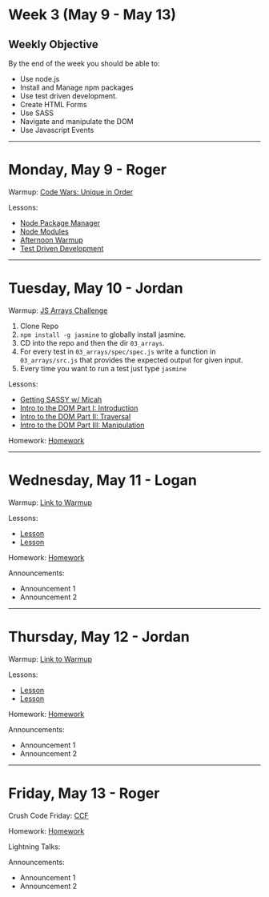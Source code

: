 # Week 3 (May 9 - May 13)
## Weekly Objective

By the end of the week you should be able to:

- Use node.js
- Install and Manage npm packages
- Use test driven development.
- Create HTML Forms
- Use SASS
- Navigate and manipulate the DOM
- Use Javascript Events

---

# Monday, May 9 - Roger

Warmup: [Code Wars: Unique in Order](http://www.codewars.com/kata/unique-in-order)

Lessons:

- [Node Package Manager](https://workbook.galvanize.com/cohorts/68/articles/3747)
- [Node Modules](https://workbook.galvanize.com/cohorts/68/articles/3746)
- [Afternoon Warmup](https://github.com/gSchool/g27-warmup-strings)
- [Test Driven Development](https://workbook.galvanize.com/cohorts/68/articles/3097)

---

# Tuesday, May 10 - Jordan

Warmup: [JS Arrays Challenge](https://github.com/gSchool/javascript-challenges)


1. Clone Repo
1. `npm install -g jasmine` to globally install jasmine.
1. CD into the repo and then the dir `03_arrays`.
1. For every test in `03_arrays/spec/spec.js` write a function in `03_arrays/src.js` that provides the expected output for given input.
1. Every time you want to run a test just type `jasmine`

Lessons:

- [Getting SASSY w/ Micah](https://workbook.galvanize.com/cohorts/68/articles/3149)
- [Intro to the DOM Part I: Introduction](https://workbook.galvanize.com/cohorts/68/articles/3092)
- [Intro to the DOM Part II: Traversal](https://workbook.galvanize.com/cohorts/68/articles/3748)
- [Intro to the DOM Part III: Manipulation](https://workbook.galvanize.com/cohorts/68/articles/3749)


Homework: [Homework](todo)

---

# Wednesday, May 11 - Logan

Warmup: [Link to Warmup](http://github.com/gSchool)

Lessons:

- [Lesson](https://workbook.galvanize.com/cohorts/68/student_dashboard)
- [Lesson](https://workbook.galvanize.com/cohorts/68/student_dashboard)

Homework: [Homework](https://workbook.galvanize.com/cohorts/68/student_dashboard)

Announcements:

- Announcement 1
- Announcement 2

---

# Thursday, May 12 - Jordan

Warmup: [Link to Warmup](http://github.com/gSchool)

Lessons:

- [Lesson](https://workbook.galvanize.com/cohorts/68/student_dashboard)
- [Lesson](https://workbook.galvanize.com/cohorts/68/student_dashboard)

Homework: [Homework](https://workbook.galvanize.com/cohorts/68/student_dashboard)

Announcements:

- Announcement 1
- Announcement 2

---

# Friday, May 13 - Roger

Crush Code Friday: [CCF](https://workbook.galvanize.com/cohorts/68/student_dashboard)

Homework: [Homework](https://workbook.galvanize.com/cohorts/68/student_dashboard)

Lightning Talks:

Announcements:

- Announcement 1
- Announcement 2
